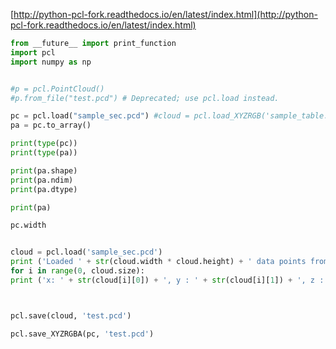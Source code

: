 [http://python-pcl-fork.readthedocs.io/en/latest/index.html](http://python-pcl-fork.readthedocs.io/en/latest/index.html)

```python
from __future__ import print_function
import pcl
import numpy as np


#p = pcl.PointCloud()
#p.from_file("test.pcd") # Deprecated; use pcl.load instead.

pc = pcl.load("sample_sec.pcd") #cloud = pcl.load_XYZRGB('sample_table.pcd')
pa = pc.to_array()

print(type(pc))
print(type(pa))

print(pa.shape)
print(pa.ndim)
print(pa.dtype)

print(pa)

pc.width


cloud = pcl.load('sample_sec.pcd')
print ('Loaded ' + str(cloud.width * cloud.height) + ' data points from test_pcd.pcd with the following fields: ')
for i in range(0, cloud.size):
print ('x: ' + str(cloud[i][0]) + ', y : ' + str(cloud[i][1]) + ', z : ' + str(cloud[i][2]))



pcl.save(cloud, 'test.pcd') 

pcl.save_XYZRGBA(pc, 'test.pcd')
```




